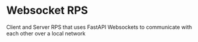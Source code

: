 # Websocket RPS  
Client and Server RPS that uses FastAPI Websockets to communicate with each other over a local network
